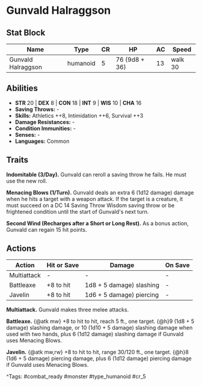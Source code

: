 # Gunvald Halraggson

## Stat Block

| Name | Type | CR | HP | AC | Speed |
|------|------|----|----|----|-------|
| Gunvald Halraggson | humanoid | 5 | 76 (9d8 + 36) | 13 | walk 30 |

## Abilities

- **STR** 20 | **DEX** 8 | **CON** 18 | **INT** 9 | **WIS** 10 | **CHA** 16
- **Saving Throws:** -  
- **Skills:** Athletics ++8, Intimidation ++6, Survival ++3  
- **Damage Resistances:** -  
- **Condition Immunities:** -  
- **Senses:** -  
- **Languages:** Common

## Traits

**Indomitable (3/Day).** Gunvald can reroll a saving throw he fails. He must use the new roll.

**Menacing Blows (1/Turn).** Gunvald deals an extra 6 (1d12 damage) damage when he hits a target with a weapon attack. If the target is a creature, it must succeed on a DC 14 Saving Throw Wisdom saving throw or be frightened condition until the start of Gunvald's next turn.

**Second Wind (Recharges after a Short or Long Rest).** As a bonus action, Gunvald can regain 15 hit points.


## Actions

| Action | Hit or Save | Damage | On Save |
|--------|--------------|--------|----------|
| Multiattack | - | - | - |
| Battleaxe | +8 to hit | 1d8 + 5 damage) slashing | - |
| Javelin | +8 to hit | 1d6 + 5 damage) piercing | - |

**Multiattack.** Gunvald makes three melee attacks.

**Battleaxe.** {@atk mw} +8 to hit to hit, reach 5 ft., one target. {@h}9 (1d8 + 5 damage) slashing damage, or 10 (1d10 + 5 damage) slashing damage when used with two hands, plus 6 (1d12 damage) slashing damage if Gunvald uses Menacing Blows.

**Javelin.** {@atk mw,rw} +8 to hit to hit, range 30/120 ft., one target. {@h}8 (1d6 + 5 damage) piercing damage, plus 6 (1d12 damage) piercing damage if Gunvald uses Menacing Blows.


^Tags: #combat_ready #monster #type_humanoid #cr_5
